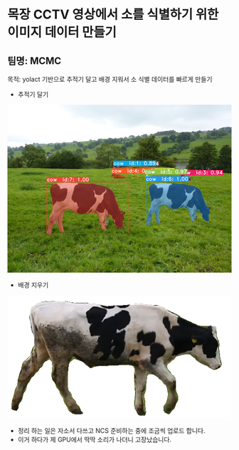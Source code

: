 목장 CCTV 영상에서 소를 식별하기 위한 이미지 데이터 만들기 
==============================================
팀명: MCMC
--------------------------------------

목적: yolact 기반으로 추적기 달고 배경 지워서
소 식별 데이터를 빠르게 만들기

+ 추적기 달기

![output_image](./output_image.png)

+ 배경 지우기

![cow_id_1_num_0](./cow_id_1_num_0.png)


- 정리 하는 일은 자소서 다쓰고 NCS 준비하는 중에 조금씩 업로드 합니다. 
- 이거 하다가 제 GPU에서 딱딱 소리가 나더니 고장났습니다. 
